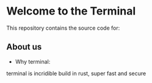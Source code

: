 # Welcome to the Terminal

This repository contains the source code for:

## About us

- Why terminal: 

terminal is incridible build in rust, super fast and secure
